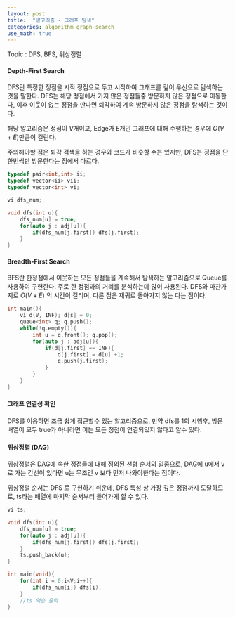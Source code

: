 ```yaml
---
layout: post
title:  "알고리즘 - 그래프 탐색"
categories: algorithm graph-search
use_math: true
---
```


Topic : DFS, BFS, 위상정렬

#### Depth-First Search

DFS란 특정한 정점을 시작 정점으로 두고 시작하여 그래프를 깊이 우선으로 탐색하는 것을 말한다.
DFS는 해당 정점에서 가지 않은 정점들중 방문하지 않은 정점으로 이동한다, 이후 이웃이 없는 정점을 만나면 퇴각하여 계속 방문하지 않은 정점을 탐색하는 것이다.

해당 알고리즘은 정점이 $V$개이고, Edge가 $E$개인 그래프에 대해 수행하는 경우에 $O(V+E)$만큼이 걸린다.

주의해야할 점은 퇴각 검색을 하는 경우와 코드가 비슷할 수는 있지만, DFS는 정점을 단 한번씩만 방문한다는 점에서 다르다.

```cpp
typedef pair<int,int> ii;
typedef vector<ii> vii;
typedef vector<int> vi;

vi dfs_num;

void dfs(int u){
    dfs_num[u] = true;
    for(auto j : adj[u]){
        if(dfs_num[j.first]) dfs(j.first);
    }
}
```


#### Breadth-First Search

BFS란 한정점에서 이웃하는 모든 정점들을 계속해서 탐색하는 알고리즘으로 Queue를 사용하여 구현한다.
주로 한 정점과의 거리를 분석하는데 많이 사용된다.
DFS와 마찬가지로 $O(V+E)$ 의 시간이 걸리며, 다른 점은 재귀로 돌아가지 않는 다는 점이다.

```cpp
int main(){
    vi d(V, INF); d[s] = 0;
    queue<int> q; q.push();
    while(!q.empty()){
        int u = q.front(); q.pop();
        for(auto j : adj[u]){
            if(d[j.first] == INF){
                d[j.first] = d[u] +1;
                q.push(j.first);
            }
        }
    }
}
```

#### 그래프 연결성 확인

DFS를 이용하면 조금 쉽게 접근할수 있는 알고리즘으로, 만약 dfs를 1회 시행후, 방문 배열이 모두 true가 아니라면 이는 모든 정점이 연결되있지 않다고 알수 있다.

#### 위상정렬 (DAG)

위상정렬은 DAG에 속한 정점들에 대해 정의된 선형 순서의 일종으로, DAG에 u에서 v로 가는 간선이 있다면 u는 무조건 v 보다 먼저 나와야한다는 점이다.

위상정렬 순서는 DFS 로 구현하기 쉬운데, DFS 특성 상 가장 깊은 정점까지 도달하므로, ts라는 배열에 마지막 순서부터 들어가게 할 수 있다.

~~~cpp
vi ts;

void dfs(int u){
    dfs_num[u] = true;
    for(auto j : adj[u]){
        if(dfs_num[j.first]) dfs(j.first);
    }
    ts.push_back(u);
}

int main(void){
    for(int i = 0;i<V;i++){
        if(dfs_num[i]) dfs(i);
    }
    //ts 역순 출력
}
~~~
